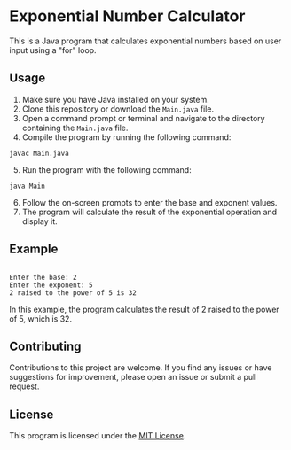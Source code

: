 <h1>Exponential Number Calculator</h1>

<p>This is a Java program that calculates exponential numbers based on user input using a "for" loop.</p>

<h2>Usage</h2>

<ol>
  <li>Make sure you have Java installed on your system.</li>
  <li>Clone this repository or download the <code>Main.java</code> file.</li>
  <li>Open a command prompt or terminal and navigate to the directory containing the <code>Main.java</code> file.</li>
  <li>Compile the program by running the following command:</li>
</ol>

<pre><code>javac Main.java</code></pre>

<ol start="5">
  <li>Run the program with the following command:</li>
</ol>

<pre><code>java Main</code></pre>

<ol start="6">
  <li>Follow the on-screen prompts to enter the base and exponent values.</li>
  <li>The program will calculate the result of the exponential operation and display it.</li>
</ol>

<h2>Example</h2>

<pre><code>
Enter the base: 2
Enter the exponent: 5
2 raised to the power of 5 is 32
</code></pre>

<p>In this example, the program calculates the result of 2 raised to the power of 5, which is 32.</p>

<h2>Contributing</h2>

<p>Contributions to this project are welcome. If you find any issues or have suggestions for improvement, please open an issue or submit a pull request.</p>

<h2>License</h2>

<p>This program is licensed under the <a href="LICENSE">MIT License</a>.</p>
